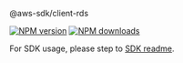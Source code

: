 @aws-sdk/client-rds

[![NPM version](https://img.shields.io/npm/v/@aws-sdk/client-rds/beta.svg)](https://www.npmjs.com/package/@aws-sdk/client-rds)
[![NPM downloads](https://img.shields.io/npm/dm/@aws-sdk/client-rds.svg)](https://www.npmjs.com/package/@aws-sdk/client-rds)

For SDK usage, please step to [SDK readme](https://github.com/aws/aws-sdk-js-v3).
